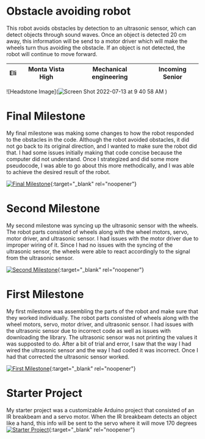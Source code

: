 ﻿# Obstacle avoiding robot
This robot avoids obstacles by detection to an ultrasonic sensor, which can detect objects through sound waves. Once an object is detected 20 cm away, this information will be send to a motor driver which will make the wheels turn thus avoiding the obstacle. If an object is not detected, the robot will continue to move forward.

| Eli | Monta Vista High | Mechanical engineering | Incoming Senior |
|:--:|:--:|:--:|:--:|

![Headstone Image](![Screen Shot 2022-07-13 at 9 40 58 AM](https://user-images.githubusercontent.com/69122710/178787027-1a4b4926-12e6-4ac9-abe9-018458be392d.png)
)
  
# Final Milestone
My final milestone was making some changes to how the robot responded to the obstacles in the code. Although the robot avoided obstacles, it did not go back to its original direction, and I wanted to make sure the robot did that. I had some issues initially making that code concise because the computer did not understand. Once I strategized and did some more pseudocode, I was able to go about this more methodically, and I was able to achieve the desired result of the robot.


[![Final Milestone](https://i3.ytimg.com/vi/JuZjTQxcPFg/maxresdefault.jpg)](https://www.youtube.com/watch?v=JuZjTQxcPFg){:target="_blank" rel="noopener"}

# Second Milestone
My second milestone was syncing up the ultrasonic sensor with the wheels. The robot parts consisted of wheels along with the wheel motors, servo, motor driver, and ultrasonic sensor. I had issues with the motor driver due to improper wiring of it. Since I had no issues with the syncing of the ultrasonic sensor, the wheels were able to react accordingly to the signal from the ultrasonic sensor.

[![Second Milestone](https://i3.ytimg.com/vi/SMfc3sqW4As/maxresdefault.jpg)](https://www.youtube.com/watch?v=SMfc3sqW4As){:target="_blank" rel="noopener"}
# First Milestone
  

My first milestone was assembling the parts of the robot and make sure that they worked individually. The robot parts consisted of wheels along with the wheel motors, servo, motor driver, and ultrasonic sensor. I had issues with the ultrasonic sensor due to incorrect code as well as issues with downloading the library. The ultrasonic sensor was not printing the values it was supposted to do. After a bit of trial and error, I saw that the way I had wired the ultrasonic sensor and the way I had coded it was incorrect. Once I had that corrected the ultrasonic sensor worked.

[![First Milestone](http://i3.ytimg.com/vi/wvDvka75ShQ/hqdefault.jpg)](https://www.youtube.com/watch?v=wvDvka75ShQ "First milestone"){:target="_blank" rel="noopener"}
# Starter Project

My starter project was a customizable Arduino project that consisted of an IR breakbeam and a servo motor. When the IR breakbeam detects an object like a hand, this info will be sent to the servo where it will move 170 degrees
[![Starter Project](https://user-images.githubusercontent.com/69122710/174345371-3a62341b-28e7-43f3-bd80-5abbd103eb37.png)](https://www.youtube.com/watch?v=yVBOp2GziYg "Starter Project"){:target="_blank" rel="noopener"}
